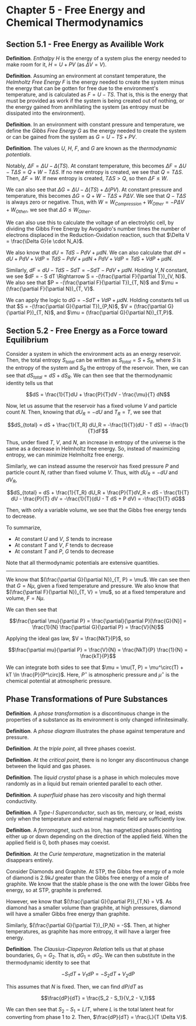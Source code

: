 # Chapter 5 - Free Energy and Chemical Thermodynamics

## Section 5.1 - Free Energy as Availible Work

**Definition**. *Enthalpy* $H$ is the energy of a system plus the energy needed to make room for it, $H = U + PV$ (as $\Delta V = V$).

**Definition**. Assuming an environment at constant temperature, the *Helmholtz Free Energy* $F$ is the energy needed to create the system minus the energy that can be gotten for free due to the environment's temperature, and is calculated as $F = U - TS$. That is, this is the energy that must be provided as work if the system is being created out of nothing, or the energy gained from annihilating the system (as entropy must be dissipated into the environment).

**Definition**. In an environment with constant pressure and temperature, we define the *Gibbs Free Energy* $G$ as the energy needed to create the system or can be gained from the system as $G = U - TS + PV$.

**Definition**. The values $U$, $H$, $F$, and $G$ are known as the *thermodynamic potentials*.

Notably, $\Delta F = \Delta U - \Delta(TS)$. At constant temperature, this becomes $\Delta F = \Delta U - T \Delta S = Q + W - T \Delta S$. If no new entropy is created, we see that $Q = T \Delta S$. Then, $\Delta F = W$. If new entropy is created, $T \Delta S > Q$, so then $\Delta F \leq W$.

We can also see that $\Delta G = \Delta U - \Delta (TS) + \Delta(PV)$. At constant pressure and temperature, this becomes $\Delta G = Q + W - T \Delta S + P \Delta V$. We see that $Q - T \Delta S$ is always zero or negative. Thus, with $W = W_{Compression} + W_{Other} = -P \Delta V + W_{Other}$, we see that $\Delta G \leq W_{Other}$.

We can also use this to calculate the voltage of an electrolytic cell, by dividing the Gibbs Free Energy by Avogadro's number times the number of electrons displaced in the Reduction-Oxidation reaction, such that $\Delta V = \frac{\Delta G}{e \cdot N_A}$.

We also know that $dU = T dS - P dV + \mu dN$. We can also calculate that $dH = dU + P dV + V dP = T dS - P dV + \mu dN + P dV + V dP = T dS + V dP + \mu dN$.

Similarly, $dF = dU - T dS - S dT = -S dT - P dV + \mu dN$. Holding $V, N$ constant, we see $dF = - S dT \Rightarrow S = -(\frac{\partial F}{\partial T})_{V, N}$. We also see that $P = -(\frac{\partial F}{\partial T})_{T, N}$ and $\mu = (\frac{\partial F}{\partial N})_{T, V}$.

We can apply the logic to $dG = -S dT + V dP + \mu dN$. Holding constants tell us that $S = -(\frac{\partial G}{\partial T})_{P,N}$, $V = (\frac{\partial G}{\partial P})_{T, N}$, and $\mu = (\frac{\partial G}{\partial N})_{T,P}$.

## Section 5.2 - Free Energy as a Force toward Equilibrium

Consider a system in which the environment acts as an energy reservoir. Then, the total entropy $S_{total}$ can be written as $S_{total} = S + S_R$, where $S$ is the entropy of the system and $S_R$ the entropy of the reservoir. Then, we can see that $dS_{total} = dS + dS_R$. We can then see that the thermodynamic identity tells us that

$$dS = \frac{1}{T}dU + \frac{P}{T}dV - \frac{\mu}{T} dN$$

Now, let us assume that the reservoir has a fixed volume $V$ and particle count $N$. Then, knowing that $dU_R = -dU$ and $T_R = T$, we see that

$$dS_{total} = dS + \frac{1}{T_R} dU_R = -\frac{1}{T}(dU - T dS) = -\frac{1}{T}dF$$

Thus, under fixed $T$, $V$, and $N$, an increase in entropy of the universe is the same as a decrease in Helmholtz free energy. So, instead of maximizing entropy, we can minimize Helmholtz free energy.

Similarly, we can instead assume the reservoir has fixed pressure $P$ and particle count $N$, rather than fixed volume $V$. Thus, with $dU_R = -dU$ and $dV_R$,

$$dS_{total} = dS + \frac{1}{T_R} dU_R + \frac{P}{T}dV_R = dS - \frac{1}{T} dU - \frac{P}{T} dV = -\frac{1}{T}(dU - T dS + P dV) = -\frac{1}{T} dG$$

Then, with only a variable volume, we see that the Gibbs free energy tends to decrease.

To summarize,

- At constant $U$ and $V$, $S$ tends to increase
- At constant $T$ and $V$, $F$ tends to decrease
- At constant $T$ and $P$, $G$ tends to decrease

Note that all thermodynamic potentials are extensive quantities.

---

We know that $(\frac{\partial G}{\partial N})_{T, P} = \mu$. We can see then that $G = N \mu$, given a fixed temperature and pressure. We also know that $(\frac{\partial F}{\partial N})_{T, V} = \mu$, so at a fixed temperature and volume, $F = N \mu$.

We can then see that

$$\frac{\partial \mu}{\partial P} = \frac{\partial}{\partial P}[\frac{G}{N}] = \frac{1}{N} \frac{\partial G}{\partial P} = \frac{V}{N}$$

Applying the ideal gas law, $V = \frac{NkT}{P}$, so

$$\frac{\partial mu}{\partial P} = \frac{V}{N} = \frac{NkT}{P} \frac{1}{N} = \frac{kT}{P}$$

We can integrate both sides to see that $\mu = \mu(T, P) = \mu^\circ(T) + kT \ln \frac{P}{P^\circ}$. Here, $P^\circ$ is atmospheric pressure and $\mu^\circ$ is the chemical potential at atmospheric pressure.

## Phase Transformations of Pure Substances

**Definition**. A *phase transformation* is a discontinuous change in the properties of a substance as its environment is only changed infinitesimally.

**Definition**. A *phase diagram* illustrates the phase against temperature and pressure.

**Definition**. At the *triple point*, all three phases coexist.

**Definition**. At the *critical point*, there is no longer any discontinuous change between the liquid and gas phases.

**Definition**. The *liquid crystal* phase is a phase in which molecules move randomly as in a liquid but remain oriented parallel to each other.

**Definition**. A *superfluid* phase has zero viscosity and high thermal conductivity.

**Definition**. A *Type-I Superconductor*, such as tin, mercury, or lead, exists only when the temperature and external magnetic field are sufficiently low.

**Definition**. A *ferromagnet*, such as Iron, has magnetized phases pointing either up or down depending on the direction of the applied field. When the applied field is $0$, both phases may coexist.

**Definition**. At the *Curie temperature*, magnetization in the material disappears entirely.

Consider Diamonds and Graphite. At STP, the Gibbs free energy of a mole of diamond is $2.9 kJ$ greater than the Gibbs free energy of a mole of graphite. We know that the stable phase is the one with the lower Gibbs free energy, so at STP, graphite is preferred.

However, we know that $(\frac{\partial G}{\partial P})_{T,N} = V$. As diamond has a smaller volume than graphite, at high pressures, diamond will have a smaller Gibbs free energy than graphite.

Similarly, $(\frac{\partial G}{\partial T})_{P,N} = -S$. Then, at higher temperatures, as graphite has more entropy, it will have a larger free energy.

**Definition**. The *Clausius-Clapeyron Relation* tells us that at phase boundaries, $G_1 = G_2$. That is, $d G_1 = dG_2$. We can then substitute in the thermodynamic identity to see that

$$-S_1 dT + V_1 dP = -S_2 dT + V_2 dP$$

This assumes that $N$ is fixed. Then, we can find $dP/dT$ as

$$\frac{dP}{dT} = \frac{S_2 - S_1}{V_2 - V_1}$$

We can then see that $S_2 - S_1 = L/T$, where $L$ is the total latent heat for converting from phase $1$ to $2$. Then, $\frac{dP}{dT} = \frac{L}{T \Delta V}$.
